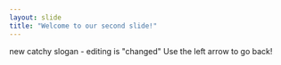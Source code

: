 ```yaml
---
layout: slide
title: "Welcome to our second slide!"
---
```

new catchy slogan - editing is "changed"
Use the left arrow to go back!

